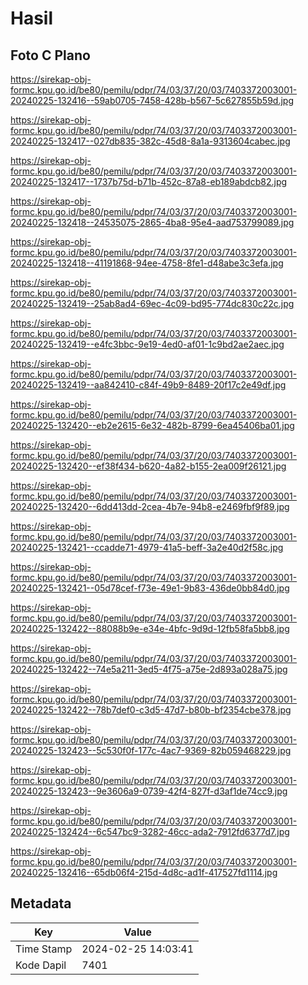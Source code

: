 # Hasil

## Foto C Plano

https://sirekap-obj-formc.kpu.go.id/be80/pemilu/pdpr/74/03/37/20/03/7403372003001-20240225-132416--59ab0705-7458-428b-b567-5c627855b59d.jpg

https://sirekap-obj-formc.kpu.go.id/be80/pemilu/pdpr/74/03/37/20/03/7403372003001-20240225-132417--027db835-382c-45d8-8a1a-9313604cabec.jpg

https://sirekap-obj-formc.kpu.go.id/be80/pemilu/pdpr/74/03/37/20/03/7403372003001-20240225-132417--1737b75d-b71b-452c-87a8-eb189abdcb82.jpg

https://sirekap-obj-formc.kpu.go.id/be80/pemilu/pdpr/74/03/37/20/03/7403372003001-20240225-132418--24535075-2865-4ba8-95e4-aad753799089.jpg

https://sirekap-obj-formc.kpu.go.id/be80/pemilu/pdpr/74/03/37/20/03/7403372003001-20240225-132418--41191868-94ee-4758-8fe1-d48abe3c3efa.jpg

https://sirekap-obj-formc.kpu.go.id/be80/pemilu/pdpr/74/03/37/20/03/7403372003001-20240225-132419--25ab8ad4-69ec-4c09-bd95-774dc830c22c.jpg

https://sirekap-obj-formc.kpu.go.id/be80/pemilu/pdpr/74/03/37/20/03/7403372003001-20240225-132419--e4fc3bbc-9e19-4ed0-af01-1c9bd2ae2aec.jpg

https://sirekap-obj-formc.kpu.go.id/be80/pemilu/pdpr/74/03/37/20/03/7403372003001-20240225-132419--aa842410-c84f-49b9-8489-20f17c2e49df.jpg

https://sirekap-obj-formc.kpu.go.id/be80/pemilu/pdpr/74/03/37/20/03/7403372003001-20240225-132420--eb2e2615-6e32-482b-8799-6ea45406ba01.jpg

https://sirekap-obj-formc.kpu.go.id/be80/pemilu/pdpr/74/03/37/20/03/7403372003001-20240225-132420--ef38f434-b620-4a82-b155-2ea009f26121.jpg

https://sirekap-obj-formc.kpu.go.id/be80/pemilu/pdpr/74/03/37/20/03/7403372003001-20240225-132420--6dd413dd-2cea-4b7e-94b8-e2469fbf9f89.jpg

https://sirekap-obj-formc.kpu.go.id/be80/pemilu/pdpr/74/03/37/20/03/7403372003001-20240225-132421--ccadde71-4979-41a5-beff-3a2e40d2f58c.jpg

https://sirekap-obj-formc.kpu.go.id/be80/pemilu/pdpr/74/03/37/20/03/7403372003001-20240225-132421--05d78cef-f73e-49e1-9b83-436de0bb84d0.jpg

https://sirekap-obj-formc.kpu.go.id/be80/pemilu/pdpr/74/03/37/20/03/7403372003001-20240225-132422--88088b9e-e34e-4bfc-9d9d-12fb58fa5bb8.jpg

https://sirekap-obj-formc.kpu.go.id/be80/pemilu/pdpr/74/03/37/20/03/7403372003001-20240225-132422--74e5a211-3ed5-4f75-a75e-2d893a028a75.jpg

https://sirekap-obj-formc.kpu.go.id/be80/pemilu/pdpr/74/03/37/20/03/7403372003001-20240225-132422--78b7def0-c3d5-47d7-b80b-bf2354cbe378.jpg

https://sirekap-obj-formc.kpu.go.id/be80/pemilu/pdpr/74/03/37/20/03/7403372003001-20240225-132423--5c530f0f-177c-4ac7-9369-82b059468229.jpg

https://sirekap-obj-formc.kpu.go.id/be80/pemilu/pdpr/74/03/37/20/03/7403372003001-20240225-132423--9e3606a9-0739-42f4-827f-d3af1de74cc9.jpg

https://sirekap-obj-formc.kpu.go.id/be80/pemilu/pdpr/74/03/37/20/03/7403372003001-20240225-132424--6c547bc9-3282-46cc-ada2-7912fd6377d7.jpg

https://sirekap-obj-formc.kpu.go.id/be80/pemilu/pdpr/74/03/37/20/03/7403372003001-20240225-132416--65db06f4-215d-4d8c-ad1f-417527fd1114.jpg


## Metadata

| Key        | Value               |
| ---------- | ------------------- |
| Time Stamp | 2024-02-25 14:03:41 |
| Kode Dapil | 7401                |



